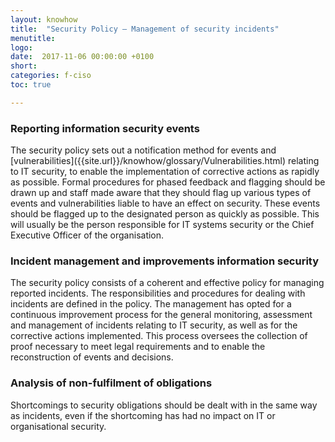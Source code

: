```yaml
---
layout: knowhow
title:  "Security Policy – Management of security incidents"
menutitle:
logo:
date:  2017-11-06 00:00:00 +0100
short:
categories: f-ciso
toc: true

---
```

<h3 class="titre-page">Reporting information security events</h3>
The security policy sets out a notification method for events and [vulnerabilities]({{site.url}}/knowhow/glossary/Vulnerabilities.html) relating to IT security, to enable the implementation of corrective actions as rapidly as possible. Formal procedures for phased feedback and flagging should be drawn up and staff made aware that they should flag up various types of events and vulnerabilities liable to have an effect on security. These events should be flagged up to the designated person as quickly as possible. This will usually be the person responsible for IT systems security or the Chief Executive Officer of the organisation.

<h3 class="titre-page">Incident management and improvements information security</h3>
The security policy consists of a coherent and effective policy for managing reported incidents. The responsibilities and procedures for dealing with incidents are defined in the policy. The management has opted for a continuous improvement process for the general monitoring, assessment and management of incidents relating to IT security, as well as for the corrective actions implemented. This process oversees the collection of proof necessary to meet legal requirements and to enable the reconstruction of events and decisions.

<h3 class="titre-page">Analysis of non-fulfilment of obligations</h3>
Shortcomings to security obligations should be dealt with in the same way as incidents, even if the shortcoming has had no impact on IT or organisational security.
